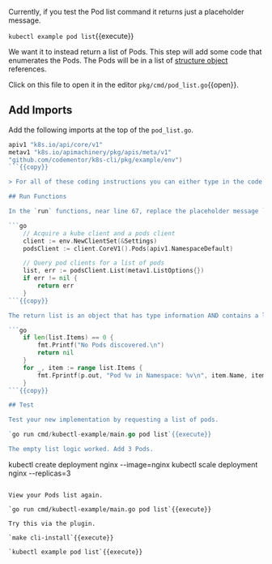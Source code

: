Currently, if you test the Pod list command it returns just a placeholder message.

`kubectl example pod list`{{execute}}

 We want it to instead return a list of Pods. This step will add some code that enumerates the Pods. The Pods will be in a list of [structure object](https://www.golangprograms.com/go-language/struct.html) references.

Click on this file to open it in the editor `pkg/cmd/pod_list.go`{{open}}.

## Add Imports

Add the following imports at the top of the `pod_list.go`.

```go
apiv1 "k8s.io/api/core/v1"
metav1 "k8s.io/apimachinery/pkg/apis/meta/v1"
"github.com/codementor/k8s-cli/pkg/example/env")
```{{copy}}

> For all of these coding instructions you can either type in the code (best way to learn) or click on the `Copy to Clipboard` icon button right after the code snippet. The code will be copied to your clipboard then you can paste it into the source files on the right.

## Run Functions

In the `run` functions, near line 67, replace the placeholder message `fmt.Printf("add pod list code using direct object references\n")` with the following:

```go
	// Acquire a kube client and a pods client
	client := env.NewClientSet(&Settings)
	podsClient := client.CoreV1().Pods(apiv1.NamespaceDefault)

	// Query pod clients for a list of pods
	list, err := podsClient.List(metav1.ListOptions{})
	if err != nil {
		return err
	}
```{{copy}}

The return list is an object that has type information AND contains a list of the objects we are interested in. This is a common pattern in Kubernetes object access. Next, append this additional code that checks to see if there are any objects and prints a line for each Pod found.

```go
	if len(list.Items) == 0 {
		fmt.Printf("No Pods discovered.\n")
		return nil
	}
	for _, item := range list.Items {
		fmt.Fprintf(p.out, "Pod %v in Namespace: %v\n", item.Name, item.Namespace)
	}
```{{copy}}

## Test

Test your new implementation by requesting a list of pods.

`go run cmd/kubectl-example/main.go pod list`{{execute}}

The empty list logic worked. Add 3 Pods.

```
kubectl create deployment nginx --image=nginx
kubectl scale deployment nginx --replicas=3
```{{execute}}

View your Pods list again.

`go run cmd/kubectl-example/main.go pod list`{{execute}}

Try this via the plugin.

`make cli-install`{{execute}}

`kubectl example pod list`{{execute}}
